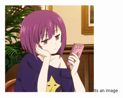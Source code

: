   <!-- Element to contain animated typing -->
  <span id="element"></span>

  <!-- Load library from the CDN -->
  <script src="https://raw.githubusercontent.com/devyanshnayak/devyanshnayak/refs/heads/main/src/type.js "></script>

  <!-- Setup and start animation! -->
  <script>
    var typed = new Typed('#element', {
      strings: ['tech enthusiast', 'Linux user.', 'pythonist.' , 'web devlopment' , ''],
      typeSpeed: 50,
    });
  </script>
<img src="https://raw.githubusercontent.com/devyanshnayak/devyanshnayak/refs/heads/main/src/shion_yozakura.gif">its an image</img>